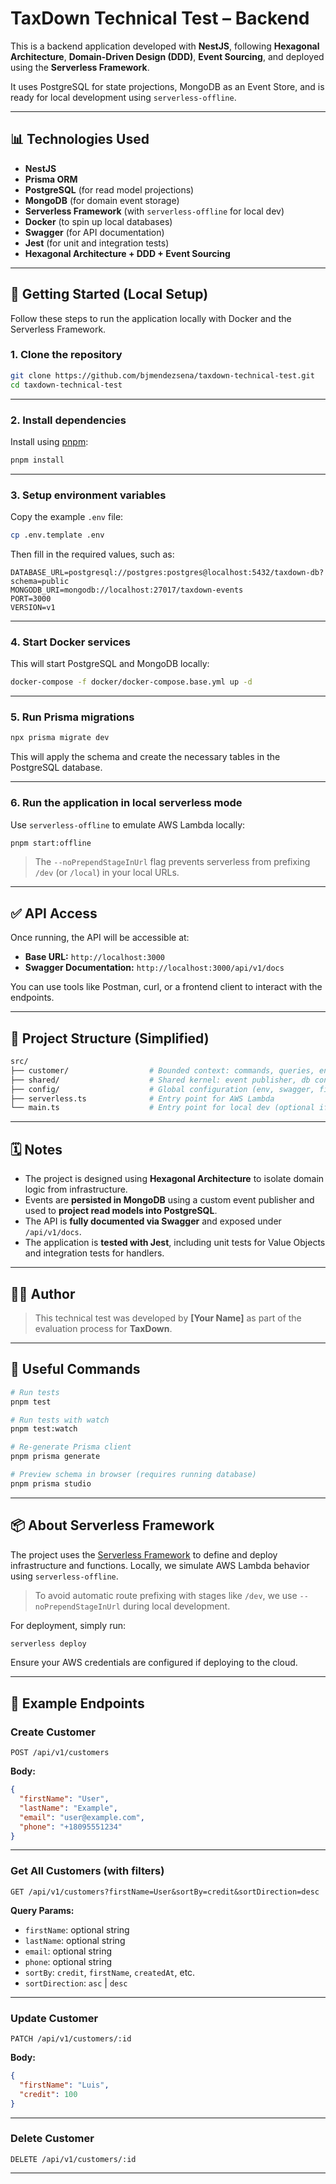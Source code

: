 # TaxDown Technical Test – Backend

This is a backend application developed with **NestJS**, following **Hexagonal Architecture**, **Domain-Driven Design (DDD)**, **Event Sourcing**, and deployed using the **Serverless Framework**.

It uses PostgreSQL for state projections, MongoDB as an Event Store, and is ready for local development using `serverless-offline`.

---

## 📊 Technologies Used

- **NestJS**
- **Prisma ORM**
- **PostgreSQL** (for read model projections)
- **MongoDB** (for domain event storage)
- **Serverless Framework** (with `serverless-offline` for local dev)
- **Docker** (to spin up local databases)
- **Swagger** (for API documentation)
- **Jest** (for unit and integration tests)
- **Hexagonal Architecture + DDD + Event Sourcing**

---

## 🚀 Getting Started (Local Setup)

Follow these steps to run the application locally with Docker and the Serverless Framework.

### 1. Clone the repository

```bash
git clone https://github.com/bjmendezsena/taxdown-technical-test.git
cd taxdown-technical-test
```

---

### 2. Install dependencies

Install using [pnpm](https://pnpm.io/):

```bash
pnpm install
```

---

### 3. Setup environment variables

Copy the example `.env` file:

```bash
cp .env.template .env
```

Then fill in the required values, such as:

```dotenv
DATABASE_URL=postgresql://postgres:postgres@localhost:5432/taxdown-db?schema=public
MONGODB_URI=mongodb://localhost:27017/taxdown-events
PORT=3000
VERSION=v1
```

---

### 4. Start Docker services

This will start PostgreSQL and MongoDB locally:

```bash
docker-compose -f docker/docker-compose.base.yml up -d
```

---

### 5. Run Prisma migrations

```bash
npx prisma migrate dev
```

This will apply the schema and create the necessary tables in the PostgreSQL database.

---

### 6. Run the application in local serverless mode

Use `serverless-offline` to emulate AWS Lambda locally:

```bash
pnpm start:offline
```

> The `--noPrependStageInUrl` flag prevents serverless from prefixing `/dev` (or `/local`) in your local URLs.

---

## ✅ API Access

Once running, the API will be accessible at:

- **Base URL:** `http://localhost:3000`
- **Swagger Documentation:** `http://localhost:3000/api/v1/docs`

You can use tools like Postman, curl, or a frontend client to interact with the endpoints.

---

## 📂 Project Structure (Simplified)

```bash
src/
├── customer/                  # Bounded context: commands, queries, entities, VO, exceptions, etc.
├── shared/                    # Shared kernel: event publisher, db connections, filters, etc.
├── config/                    # Global configuration (env, swagger, filters)
├── serverless.ts              # Entry point for AWS Lambda
└── main.ts                    # Entry point for local dev (optional if not used)
```

---

## 🗓 Notes

- The project is designed using **Hexagonal Architecture** to isolate domain logic from infrastructure.
- Events are **persisted in MongoDB** using a custom event publisher and used to **project read models into PostgreSQL**.
- The API is **fully documented via Swagger** and exposed under `/api/v1/docs`.
- The application is **tested with Jest**, including unit tests for Value Objects and integration tests for handlers.

---

## 🧑‍💻 Author

> This technical test was developed by **[Your Name]** as part of the evaluation process for **TaxDown**.

---

## 💪 Useful Commands

```bash
# Run tests
pnpm test

# Run tests with watch
pnpm test:watch

# Re-generate Prisma client
pnpm prisma generate

# Preview schema in browser (requires running database)
pnpm prisma studio
```

---

## 📦 About Serverless Framework

The project uses the [Serverless Framework](https://www.serverless.com/) to define and deploy infrastructure and functions. Locally, we simulate AWS Lambda behavior using `serverless-offline`.

> To avoid automatic route prefixing with stages like `/dev`, we use `--noPrependStageInUrl` during local development.

For deployment, simply run:

```bash
serverless deploy
```

Ensure your AWS credentials are configured if deploying to the cloud.

---

## 🔢 Example Endpoints

### Create Customer

```http
POST /api/v1/customers
```

**Body:**

```json
{
  "firstName": "User",
  "lastName": "Example",
  "email": "user@example.com",
  "phone": "+18095551234"
}
```

---

### Get All Customers (with filters)

```http
GET /api/v1/customers?firstName=User&sortBy=credit&sortDirection=desc
```

**Query Params:**

- `firstName`: optional string
- `lastName`: optional string
- `email`: optional string
- `phone`: optional string
- `sortBy`: `credit`, `firstName`, `createdAt`, etc.
- `sortDirection`: `asc` | `desc`

---

### Update Customer

```http
PATCH /api/v1/customers/:id
```

**Body:**

```json
{
  "firstName": "Luis",
  "credit": 100
}
```

---

### Delete Customer

```http
DELETE /api/v1/customers/:id
```

---
